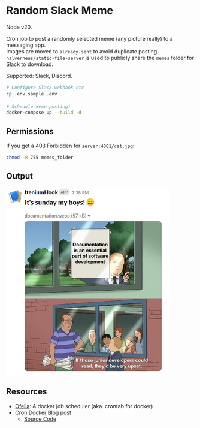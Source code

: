 Random Slack Meme
=================

Node v20.

Cron job to post a randomly selected meme (any picture really) to a messaging app.  
Images are moved to `already-sent` to avoid duplicate posting.
`halverneus/static-file-server` is used to publicly share the `memes` folder for Slack to download.

Supported: Slack, Discord.


```sh
# Configure Slack webhook etc
cp .env.sample .env

# Schedule meme-posting!
docker-compose up --build -d
```


## Permissions

If you get a 403 Forbidden for `server:4001/cat.jpg`:

```sh
chmod -R 755 memes_folder
```


## Output

![Example Slack output](example-slack-post.png "Example Slack output")


## Resources

- [Ofelia](https://github.com/mcuadros/ofelia): A docker job scheduler (aka. crontab for docker)
- [Cron Docker Blog post](https://levelup.gitconnected.com/cron-docker-the-easiest-job-scheduler-youll-ever-create-e1753eb5ea44)
  - [Source Code](https://github.com/erikbrgr/scheduler)
